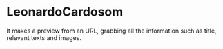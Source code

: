 # LeonardoCardosom
It makes a preview from an URL, grabbing all the information such as title, relevant texts and images.
